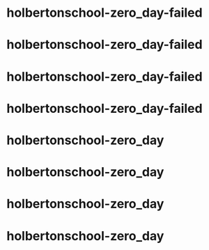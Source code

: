 # holbertonschool-zero_day-failed
# holbertonschool-zero_day-failed
# holbertonschool-zero_day-failed
# holbertonschool-zero_day-failed
# holbertonschool-zero_day
# holbertonschool-zero_day
# holbertonschool-zero_day
# holbertonschool-zero_day
